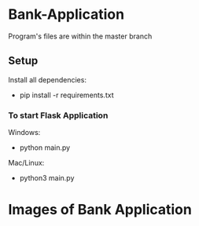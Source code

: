 # Bank-Application 
Program's files are within the master branch

## Setup
Install all dependencies:
- pip install -r requirements.txt   

### To start Flask Application
Windows:
- python main.py   

Mac/Linux:
- python3 main.py


# Images of Bank Application
